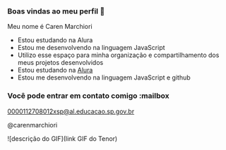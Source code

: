 ### Boas vindas ao meu perfil 🩷
Meu nome é Caren Marchiori
- Estou estudando na Alura
- Estou me desenvolvendo na linguagem JavaScript
- Utilizo esse espaço para minha organização e compartilhamento dos meus projetos desenvolvidos
- Estou estudando na [Alura](https://www.alura.com.br)
- Estou me desenvolvendo na linguagem JavaScript e github
### Você pode entrar em contato comigo :mailbox

0000112708012xsp@al.educacao.sp.gov.br

@carenmarchiori

![descrição do GIF](link GIF do Tenor)
